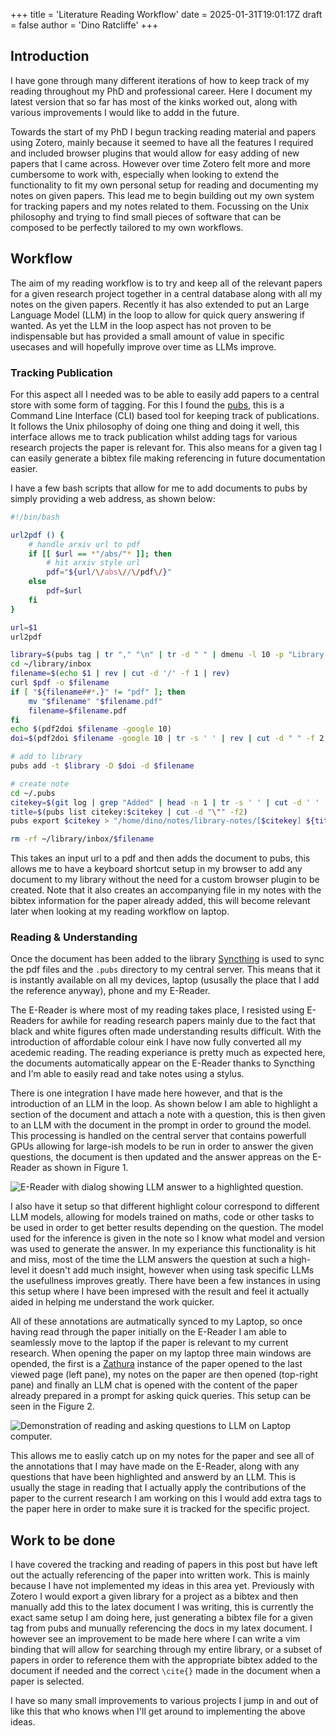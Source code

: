 +++
title = 'Literature Reading Workflow'
date = 2025-01-31T19:01:17Z
draft = false
author = 'Dino Ratcliffe'
+++

## Introduction

I have gone through many different iterations of how to keep track of my reading throughout my PhD and professional career. Here I document my latest version that so far has most of the kinks worked out, along with various improvements I would like to addd in the future. 

Towards the start of my PhD I begun tracking reading material and papers using Zotero, mainly because it seemed to have all the features I required and included browser plugins that would allow for easy adding of new papers that I came across. However over time Zotero felt more and more cumbersome to work with, especially when looking to extend the functionality to fit my own personal setup for reading and documenting my notes on given papers. This lead me to begin building out my own system for tracking papers and my notes related to them. Focussing on the Unix philosophy and trying to find small pieces of software that can be composed to be perfectly tailored to my own workflows.

## Workflow

The aim of my reading workflow is to try and keep all of the relevant papers for a given research project together in a central database along with all my notes on the given papers. Recently it has also extended to put an Large Language Model (LLM) in the loop to allow for quick query answering if wanted. As yet the LLM in the loop aspect has not proven to be indispensable but has provided a small amount of value in specific usecases and will hopefully improve over time as LLMs improve.

### Tracking Publication

For this aspect all I needed was to be able to easily add papers to a central store with some form of tagging. For this I found the [pubs](https://github.com/pubs/pubs), this is a Command Line Interface (CLI) based tool for keeping track of publications. It follows the Unix philosophy of doing one thing and doing it well, this interface allows me to track publication whilst adding tags for various research projects the paper is relevant for. This also means for a given tag I can easily generate a bibtex file making referencing in future documentation easier. 

I have a few bash scripts that allow for me to add documents to pubs by simply providing a web address, as shown below:

```bash 
#!/bin/bash

url2pdf () {
    # handle arxiv url to pdf
    if [[ $url == *"/abs/"* ]]; then
        # hit arxiv style url
        pdf="${url/\/abs\//\/pdf\/}"
    else
        pdf=$url
    fi
}

url=$1
url2pdf

library=$(pubs tag | tr "," "\n" | tr -d " " | dmenu -l 10 -p "Library: ")
cd ~/library/inbox
filename=$(echo $1 | rev | cut -d '/' -f 1 | rev)
curl $pdf -o $filename
if [ "${filename##*.}" != "pdf" ]; then
    mv "$filename" "$filename.pdf"
    filename=$filename.pdf
fi
echo $(pdf2doi $filename -google 10)
doi=$(pdf2doi $filename -google 10 | tr -s ' ' | rev | cut -d " " -f 2 | rev)

# add to library
pubs add -t $library -D $doi -d $filename

# create note
cd ~/.pubs
citekey=$(git log | grep "Added" | head -n 1 | tr -s ' ' | cut -d ' ' -f4 | rev | cut -c 2- | rev)
title=$(pubs list citekey:$citekey | cut -d "\"" -f2)
pubs export $citekey > "/home/dino/notes/library-notes/[$citekey] ${title}.md"

rm -rf ~/library/inbox/$filename
```

This takes an input url to a pdf and then adds the document to pubs, this allows me to have a keyboard shortcut setup in my browser to add any document to my library without the need for a custom browser plugin to be created. Note that it also creates an accompanying file in my notes with the bibtex information for the paper already added, this will become relevant later when looking at my reading workflow on laptop.

### Reading & Understanding

Once the document has been added to the library [Syncthing](https://syncthing.com) is used to sync the pdf files and the `.pubs` directory to my central server. This means that it is instantly available on all my devices, laptop (ususally the place that I add the reference anyway), phone and my E-Reader. 

The E-Reader is where most of my reading takes place, I resisted using E-Readers for awhile for reading research papers mainly due to the fact that black and white figures often made understanding results difficult. With the introduction of affordable colour eink I have now fully converted all my acedemic reading. The reading experiance is pretty much as expected here, the documents automatically appear on the E-Reader thanks to Syncthing and I'm able to easily read and take notes using a stylus. 

There is one integration I have made here however, and that is the introduction of an LLM in the loop. As shown below I am able to highlight a section of the document and attach a note with a question, this is then given to an LLM with the document in the prompt in order to ground the model. This processing is handled on the central server that contains powerfull GPUs allowing for large-ish models to be run in order to answer the given questions, the document is then updated and the answer appreas on the E-Reader as shown in Figure 1.

![E-Reader with dialog showing LLM answer to a highlighted question.](/images/boox-with-llm-note.jpg)

I also have it setup so that different highlight colour correspond to different LLM models, allowing for models trained on maths, code or other tasks to be used in order to get better results depending on the question. The model used for the inference is given in the note so I know what model and version was used to generate the answer. In my experiance this functionality is hit and miss, most of the time the LLM answers the question at such a high-level it doesn't add much insight, however when using task specific LLMs the usefullness improves greatly. There have been a few instances in using this setup where I have been impresed with the result and feel it actually aided in helping me understand the work quicker.

All of these annotations are autmatically synced to my Laptop, so once having read through the paper initially on the E-Reader I am able to seamlessly move to the laptop if the paper is relevant to my current research. When opening the paper on my laptop three main windows are opended, the first is a [Zathura]() instance of the paper opened to the last viewed page (left pane), my notes on the paper are then opened (top-right pane) and finally an LLM chat is opened with the content of the paper already prepared in a prompt for asking quick queries. This setup can be seen in the Figure 2. 

![Demonstration of reading and asking questions to LLM on Laptop computer.](/images/laptop-reading-setup.jpg)

This allows me to easliy catch up on my notes for the paper and see all of the annotations that I may have made on the E-Reader, along with any questions that have been highlighted and answerd by an LLM. This is usually the stage in reading that I actually apply the contributions of the paper to the current research I am working on this I would add extra tags to the paper here in order to make sure it is tracked for the specific project. 

## Work to be done

I have covered the tracking and reading of papers in this post but have left out the actually referencing of the paper into written work. This is mainly because I have not implemented my ideas in this area yet. Previously with Zotero I would export a given library for a project as a bibtex and then manually add this to the latex document I was writing, this is currently the exact same setup I am doing here, just generating a bibtex file for a given tag from pubs and munually referencing the docs in my latex document. I however see an improvement to be made here where I can write a vim binding that will allow for searching through my entire library, or a subset of papers in order to reference them with the appropriate bibtex added to the document if needed and the correct `\cite{}` made in the document when a paper is selected. 

I have so many small improvements to various projects I jump in and out of like this that who knows when I'll get around to implementing the above ideas.
